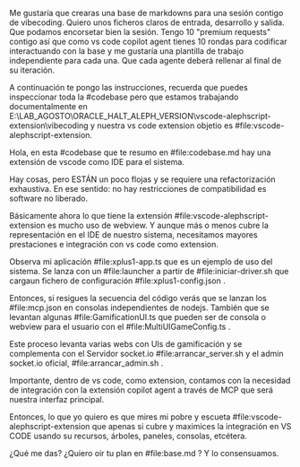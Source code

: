 
Me gustaría que crearas una base de markdowns para una sesión contigo de vibecoding. Quiero unos ficheros claros de entrada, desarrollo y salida. Que podamos encorsetar bien la sesión. Tengo 10 "premium requests" contigo así que como vs code copilot agent tienes 10 rondas para codificar interactuando con la base y me gustaría una plantilla de trabajo independiente para cada una. Que cada agente deberá rellenar al final de su iteración.

A continuación te pongo las instrucciones, recuerda que puedes inspeccionar toda la #codebase pero que estamos trabajando documentalmente en E:\LAB_AGOSTO\ORACLE_HALT_ALEPH_VERSION\vscode-alephscript-extension\vibecoding y nuestra vs code extension objetio es #file:vscode-alephscript-extension.




Hola, en esta #codebase que te resumo en #file:codebase.md hay una extensión de vscode como IDE para el sistema. 

Hay cosas, pero ESTÁN un poco flojas y se requiere una refactorización exhaustiva. En ese sentido: no hay restricciones de compatibilidad es software no liberado.

Básicamente ahora lo que tiene la extensión #file:vscode-alephscript-extension es mucho uso de webview. Y aunque más o menos cubre la representación en el IDE de nuestro sistema, necesitamos mayores prestaciones e integración con vs code como extension.

 Observa mi aplicación #file:xplus1-app.ts que es un ejemplo de uso del sistema. Se lanza con un #file:launcher a partir  de #file:iniciar-driver.sh que cargaun fichero de configuración #file:xplus1-config.json .
 
  Entonces, si resigues la secuencia del código verás que se lanzan los #file:mcp.json en consolas independientes de nodejs. También que se levantan algunas #file:GamificationUI.ts que pueden ser de consola o webview para el usuario con el #file:MultiUIGameConfig.ts . 
  
  Este proceso levanta varias webs con UIs de gamificación y se complementa con el Servidor socket.io #file:arrancar_server.sh y el admin socket.io oficial, #file:arrancar_admin.sh . 
  
  Importante, dentro de vs code, como extension, contamos con la necesidad de integración con la extensión copilot agent a través de MCP que será nuestra interfaz principal.

Entonces, lo que yo quiero es que mires mi pobre y escueta #file:vscode-alephscript-extension que apenas si cubre y maximices la integración en VS CODE usando su recursos, árboles, paneles, consolas, etcétera.

¿Qué me das? ¿Quiero oir tu plan en #file:base.md ? Y lo consensuamos.
